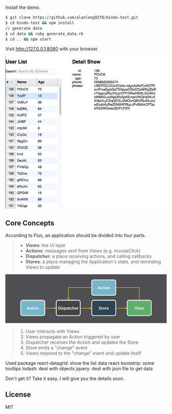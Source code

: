 Install the demo.

```bash
$ git clone https://github.com/alanlong9278/bindo-test.git
$ cd bindo-test && npm install
// generate data
$ cd data && ruby generate_data.rb 
$ cd .. && npm start
```

Visit http://127.0.0.1:8080 with your browser.

[![](img/display.png)](img/display.mov)
## Core Concepts

According to Flux, an application should be divided into four parts.

> - **Views**: the UI layer
> - **Actions**: messages sent from Views (e.g. mouseClick)
> - **Dispatcher**: a place receiving actions, and calling callbacks
> - **Stores**: a place managing the Application's state, and reminding Views to update

![](img/dataflow.png)

> 1. User interacts with Views
> 1. Views propagate an Action triggered by user
> 1. Dispatcher receives the Action and updates the Store
> 1. Store emits a "change" event
> 1. Views respond to the "change" event and update itself

Used package
react-datagrid: show the list data
react-bootstrip: some tooltips
lodash: deal with objects
jquery: deal with json file to get data

Don't get it? Take it easy. I will give you the details soon.

## License

MIT
